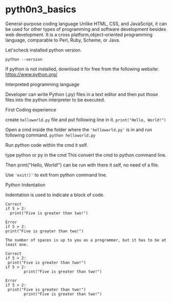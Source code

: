 # pyth0n3_basics

General-purpose coding language
Unlike HTML, CSS, and JavaScript, it can be used for other types of programming and software development besides web development. It is a cross platform,object-oriented programming language, comparable to Perl, Ruby, Scheme, or Java.

Let'scheck installed python version.

``python --version
``

If python is not installed, download it for free from the following website: https://www.python.org/

Interpreted programming language

Developer can write Python (.py) files in a text editor and then put those files into the python interpreter to be executed.

First Coding experience

create ``helloworld.py`` file and put following line in it.
``print("Hello, World!")``

Open a cmd inside the folder where the ``'helloworld.py'`` is in and run following command.
``python helloworld.py``

Run python code within the cmd it self.

type python or py in the cmd
This convert the cmd to python command line.

Then print("Hello, World!") can be run with there it self, no need of a file.

Use ``'exit()'`` to exit from python command line. 

Python Indentation

Indentation is used to indicate a block of code.

````
Correct
if 5 > 2:
  print("Five is greater than two!")
  
Error
if 5 > 2:
print("Five is greater than two!")

The number of spaces is up to you as a programmer, but it has to be at least one.

Correct
if 5 > 2:
 print("Five is greater than two!") 
if 5 > 2:
        print("Five is greater than two!") 
      
Error
if 5 > 2:
 print("Five is greater than two!")
        print("Five is greater than two!")
````

